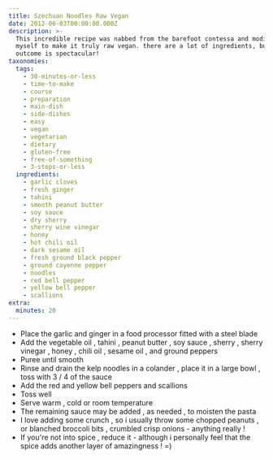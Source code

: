 ```yaml
---
title: Szechuan Noodles Raw Vegan
date: 2012-06-03T00:00:00.000Z
description: >-
  This incredible recipe was nabbed from the barefoot contessa and modified by
  myself to make it truly raw vegan. there are a lot of ingredients, but the
  outcome is spectacular!
taxonomies:
  tags:
    - 30-minutes-or-less
    - time-to-make
    - course
    - preparation
    - main-dish
    - side-dishes
    - easy
    - vegan
    - vegetarian
    - dietary
    - gluten-free
    - free-of-something
    - 3-steps-or-less
  ingredients:
    - garlic cloves
    - fresh ginger
    - tahini
    - smooth peanut butter
    - soy sauce
    - dry sherry
    - sherry wine vinegar
    - honey
    - hot chili oil
    - dark sesame oil
    - fresh ground black pepper
    - ground cayenne pepper
    - noodles
    - red bell pepper
    - yellow bell pepper
    - scallions
extra:
  minutes: 20
---
```

 - Place the garlic and ginger in a food processor fitted with a steel blade
 - Add the vegetable oil , tahini , peanut butter , soy sauce , sherry , sherry vinegar , honey , chili oil , sesame oil , and ground peppers
 - Puree until smooth
 - Rinse and drain the kelp noodles in a colander , place it in a large bowl , toss with 3 / 4 of the sauce
 - Add the red and yellow bell peppers and scallions
 - Toss well
 - Serve warm , cold or room temperature
 - The remaining sauce may be added , as needed , to moisten the pasta
 - I love adding some crunch , so i usually throw some chopped peanuts , or blanched broccoli bits , crumbled crisp onions - anything really !
 - If you're not into spice , reduce it - although i personally feel that the spice adds another layer of amazingness ! =)

